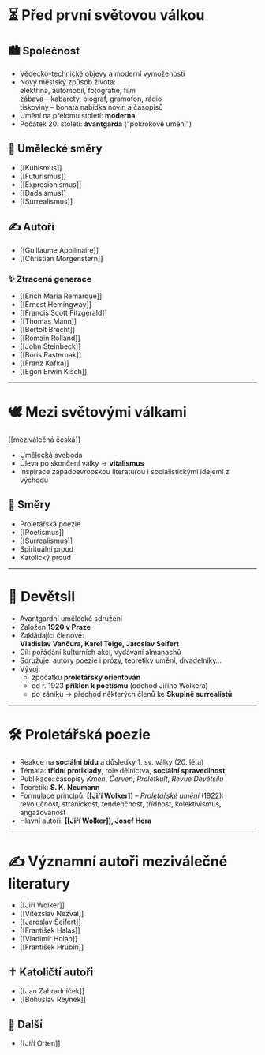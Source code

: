 # ⏳ Před první světovou válkou

## 🏙️ Společnost
- Vědecko-technické objevy a moderní vymoženosti
- Nový městský způsob života:  
  elektřina, automobil, fotografie, film  
  zábava – kabarety, biograf, gramofon, rádio  
  tiskoviny – bohatá nabídka novin a časopisů
- Umění na přelomu století: **moderna**
- Počátek 20. století: **avantgarda** ("pokrokové umění")

## 🎨 Umělecké směry
- [[Kubismus]]
- [[Futurismus]]
- [[Expresionismus]]
- [[Dadaismus]]
- [[Surrealismus]]

## ✍️ Autoři
- [[Guillaume Apollinaire]]
- [[Christian Morgenstern]]

### ✨ Ztracená generace
- [[Erich Maria Remarque]]
- [[Ernest Hemingway]]
- [[Francis Scott Fitzgerald]]
- [[Thomas Mann]]
- [[Bertolt Brecht]]
- [[Romain Rolland]]
- [[John Steinbeck]]
- [[Boris Pasternak]]
- [[Franz Kafka]]
- [[Egon Erwin Kisch]]

---

# 🕊️ Mezi světovými válkami
[[meziválečná česká]]

- Umělecká svoboda
- Úleva po skončení války → **vitalismus**
- Inspirace západoevropskou literaturou i socialistickými idejemi z východu

## 🧭 Směry
- Proletářská poezie
- [[Poetismus]]
- [[Surrealismus]]
- Spirituální proud
- Katolický proud

---

# 🌱 Devětsil
- Avantgardní umělecké sdružení
- Založen **1920 v Praze**
- Zakládající členové:  
  **Vladislav Vančura, Karel Teige, Jaroslav Seifert**
- Cíl: pořádání kulturních akcí, vydávání almanachů
- Sdružuje: autory poezie i prózy, teoretiky umění, divadelníky…
- Vývoj:
  - zpočátku **proletářsky orientován**
  - od r. 1923 **příklon k poetismu** (odchod Jiřího Wolkera)
  - po zániku → přechod některých členů ke **Skupině surrealistů**

---

# 🛠️ Proletářská poezie
- Reakce na **sociální bídu** a důsledky 1. sv. války (20. léta)
- Témata: **třídní protiklady**, role dělnictva, **sociální spravedlnost**
- Publikace: časopisy *Kmen*, *Červen*, *Proletkult*, *Revue Devětsilu*
- Teoretik: **S. K. Neumann**
- Formulace principů: **[[Jiří Wolker]]** – *Proletářské umění* (1922):  
  revolučnost, stranickost, tendenčnost, třídnost, kolektivismus, angažovanost  
- Hlavní autoři: **[[Jiří Wolker]], Josef Hora**

---

# ✍️ Významní autoři meziválečné literatury
- [[Jiří Wolker]]
- [[Vítězslav Nezval]]
- [[Jaroslav Seifert]]
- [[František Halas]]
- [[Vladimír Holan]]
- [[František Hrubín]]

## ✝️ Katoličtí autoři
- [[Jan Zahradníček]]
- [[Bohuslav Reynek]]

## 📜 Další
- [[Jiří Orten]]
